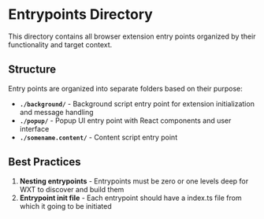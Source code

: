 # Entrypoints Directory

This directory contains all browser extension entry points organized by their functionality and target context.

## Structure

Entry points are organized into separate folders based on their purpose:

- **`./background/`** - Background script entry point for extension initialization and message handling
- **`./popup/`** - Popup UI entry point with React components and user interface
- **`./somename.content/`** - Content script entry point

## Best Practices

1. **Nesting entrypoints** - Entrypoints must be zero or one levels deep for WXT to discover and build them
2. **Entrypoint init file** - Each entrypoint should have a index.ts file from which it going to be initiated
